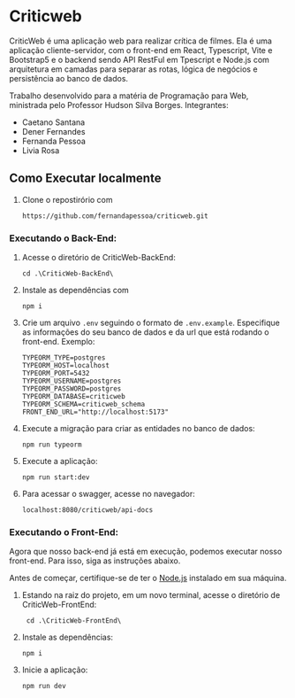 # Criticweb

CriticWeb é uma aplicação web para realizar crítica de filmes. Ela é uma aplicação cliente-servidor, com o front-end em React, Typescript, Vite e Bootstrap5 e o backend sendo API RestFul em Tpescript e Node.js com arquitetura em camadas para separar as rotas, lógica de negócios e persistência ao banco de dados.

Trabalho desenvolvido para a matéria de Programação para Web, ministrada pelo Professor Hudson Silva Borges.
Integrantes:
- Caetano Santana
- Dener Fernandes
- Fernanda Pessoa
- Livia Rosa 

## Como Executar localmente

1. Clone o repostirório com 
  
    `https://github.com/fernandapessoa/criticweb.git`

### Executando o Back-End:

1. Acesse o diretório de CriticWeb-BackEnd:  
  
   `cd .\CriticWeb-BackEnd\`

2. Instale as dependências com 

    `npm i`

3.  Crie um arquivo `.env` seguindo o formato de `.env.example`. Especifique as informações do seu banco de dados e da url que está rodando o front-end. Exemplo:  

        
        TYPEORM_TYPE=postgres
        TYPEORM_HOST=localhost
        TYPEORM_PORT=5432
        TYPEORM_USERNAME=postgres
        TYPEORM_PASSWORD=postgres
        TYPEORM_DATABASE=criticweb
        TYPEORM_SCHEMA=criticweb_schema
        FRONT_END_URL="http://localhost:5173"
        
4. Execute a migração para criar as entidades no banco de dados:

    `npm run typeorm`

5. Execute a aplicação:  

    `npm run start:dev`

6. Para acessar o swagger, acesse no navegador:

    `localhost:8080/criticweb/api-docs`

### Executando o Front-End:

Agora que nosso back-end já está em execução, podemos executar nosso front-end. Para isso, siga as instruções abaixo.

Antes de começar, certifique-se de ter o [Node.js](https://nodejs.org/en/) instalado em sua máquina.

1. Estando na raiz do projeto, em um novo terminal, acesse o diretório de CriticWeb-FrontEnd:  

    ` cd .\CriticWeb-FrontEnd\`

2. Instale as dependências:

    `npm i`

3. Inicie a aplicação:

    `npm run dev`
